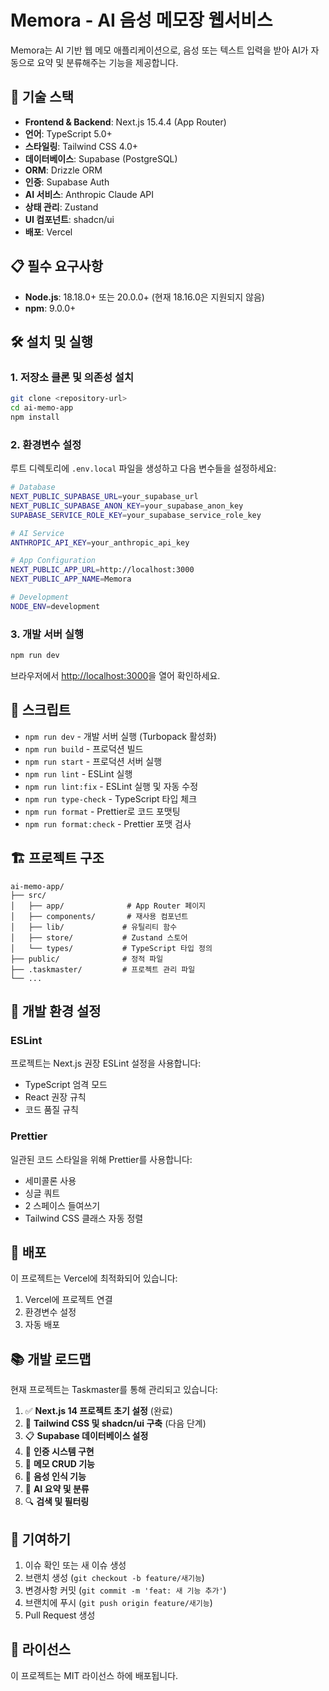 # Memora - AI 음성 메모장 웹서비스

Memora는 AI 기반 웹 메모 애플리케이션으로, 음성 또는 텍스트 입력을 받아 AI가 자동으로 요약 및 분류해주는 기능을 제공합니다.

## 🚀 기술 스택

- **Frontend & Backend**: Next.js 15.4.4 (App Router)
- **언어**: TypeScript 5.0+
- **스타일링**: Tailwind CSS 4.0+
- **데이터베이스**: Supabase (PostgreSQL)
- **ORM**: Drizzle ORM
- **인증**: Supabase Auth
- **AI 서비스**: Anthropic Claude API
- **상태 관리**: Zustand
- **UI 컴포넌트**: shadcn/ui
- **배포**: Vercel

## 📋 필수 요구사항

- **Node.js**: 18.18.0+ 또는 20.0.0+ (현재 18.16.0은 지원되지 않음)
- **npm**: 9.0.0+

## 🛠️ 설치 및 실행

### 1. 저장소 클론 및 의존성 설치

```bash
git clone <repository-url>
cd ai-memo-app
npm install
```

### 2. 환경변수 설정

루트 디렉토리에 `.env.local` 파일을 생성하고 다음 변수들을 설정하세요:

```bash
# Database
NEXT_PUBLIC_SUPABASE_URL=your_supabase_url
NEXT_PUBLIC_SUPABASE_ANON_KEY=your_supabase_anon_key
SUPABASE_SERVICE_ROLE_KEY=your_supabase_service_role_key

# AI Service
ANTHROPIC_API_KEY=your_anthropic_api_key

# App Configuration
NEXT_PUBLIC_APP_URL=http://localhost:3000
NEXT_PUBLIC_APP_NAME=Memora

# Development
NODE_ENV=development
```

### 3. 개발 서버 실행

```bash
npm run dev
```

브라우저에서 [http://localhost:3000](http://localhost:3000)을 열어 확인하세요.

## 📝 스크립트

- `npm run dev` - 개발 서버 실행 (Turbopack 활성화)
- `npm run build` - 프로덕션 빌드
- `npm run start` - 프로덕션 서버 실행
- `npm run lint` - ESLint 실행
- `npm run lint:fix` - ESLint 실행 및 자동 수정
- `npm run type-check` - TypeScript 타입 체크
- `npm run format` - Prettier로 코드 포맷팅
- `npm run format:check` - Prettier 포맷 검사

## 🏗️ 프로젝트 구조

```
ai-memo-app/
├── src/
│   ├── app/              # App Router 페이지
│   ├── components/       # 재사용 컴포넌트
│   ├── lib/             # 유틸리티 함수
│   ├── store/           # Zustand 스토어
│   └── types/           # TypeScript 타입 정의
├── public/              # 정적 파일
├── .taskmaster/         # 프로젝트 관리 파일
└── ...
```

## 🔧 개발 환경 설정

### ESLint
프로젝트는 Next.js 권장 ESLint 설정을 사용합니다:
- TypeScript 엄격 모드
- React 권장 규칙
- 코드 품질 규칙

### Prettier
일관된 코드 스타일을 위해 Prettier를 사용합니다:
- 세미콜론 사용
- 싱글 쿼트
- 2 스페이스 들여쓰기
- Tailwind CSS 클래스 자동 정렬

## 🚀 배포

이 프로젝트는 Vercel에 최적화되어 있습니다:

1. Vercel에 프로젝트 연결
2. 환경변수 설정
3. 자동 배포

## 📚 개발 로드맵

현재 프로젝트는 Taskmaster를 통해 관리되고 있습니다:

1. ✅ **Next.js 14 프로젝트 초기 설정** (완료)
2. 🔄 **Tailwind CSS 및 shadcn/ui 구축** (다음 단계)
3. 📋 **Supabase 데이터베이스 설정**
4. 🔐 **인증 시스템 구현**
5. 📝 **메모 CRUD 기능**
6. 🎤 **음성 인식 기능**
7. 🤖 **AI 요약 및 분류**
8. 🔍 **검색 및 필터링**

## 🤝 기여하기

1. 이슈 확인 또는 새 이슈 생성
2. 브랜치 생성 (`git checkout -b feature/새기능`)
3. 변경사항 커밋 (`git commit -m 'feat: 새 기능 추가'`)
4. 브랜치에 푸시 (`git push origin feature/새기능`)
5. Pull Request 생성

## 📄 라이선스

이 프로젝트는 MIT 라이선스 하에 배포됩니다.
